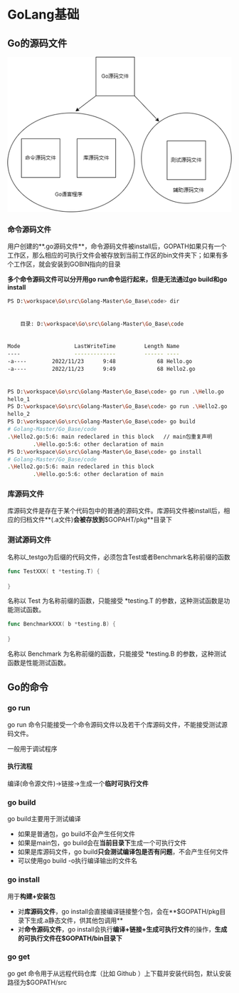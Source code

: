 # GoLang基础

## Go的源码文件

![Go源码文件分类](https://raw.githubusercontent.com/youyuanyi/Golang-master/master/Go_Base/img/Go源码文件分类.png)

### 命令源码文件

用户创建的**.go源码文件**，命令源码文件被install后，GOPATH如果只有一个工作区，那么相应的可执行文件会被存放到当前工作区的bin文件夹下；如果有多个工作区，就会安装到GOBIN指向的目录

**多个命令源码文件可以分开用go run命令运行起来，但是无法通过go build和go install**

```bash
PS D:\workspace\Go\src\Golang-Master\Go_Base\code> dir


    目录: D:\workspace\Go\src\Golang-Master\Go_Base\code


Mode                 LastWriteTime         Length Name
----                 -------------         ------ ----
-a----        2022/11/23      9:48             68 Hello.go
-a----        2022/11/23      9:49             68 Hello2.go


PS D:\workspace\Go\src\Golang-Master\Go_Base\code> go run .\Hello.go
hello_1
PS D:\workspace\Go\src\Golang-Master\Go_Base\code> go run .\Hello2.go
hello_2
PS D:\workspace\Go\src\Golang-Master\Go_Base\code> go build
# Golang-Master/Go_Base/code
.\Hello2.go:5:6: main redeclared in this block   // main包重复声明
        .\Hello.go:5:6: other declaration of main
PS D:\workspace\Go\src\Golang-Master\Go_Base\code> go install
# Golang-Master/Go_Base/code
.\Hello2.go:5:6: main redeclared in this block
        .\Hello.go:5:6: other declaration of main

```

### 库源码文件

库源码文件是存在于某个代码包中的普通的源码文件。库源码文件被install后，相应的归档文件**(.a文件)**会被存放到**$GOPAHT/pkg**目录下

### 测试源码文件

名称以_testgo为后缀的代码文件，必须包含Test或者Benchmark名称前缀的函数

```go
func TestXXX( t *testing.T) {

}
```

名称以 Test 为名称前缀的函数，只能接受 *testing.T 的参数，这种测试函数是功能测试函数。

```go
func BenchmarkXXX( b *testing.B) {

}
```

名称以 Benchmark 为名称前缀的函数，只能接受 *testing.B 的参数，这种测试函数是性能测试函数。



## Go的命令

### go run

go run 命令只能接受一个命令源码文件以及若干个库源码文件，不能接受测试源码文件。

一般用于调试程序

#### 执行流程

编译(命令源文件)->链接->生成一个**临时可执行文件**

### go build

go build主要用于测试编译

- 如果是普通包，go build不会产生任何文件
- 如果是main包，go build会在**当前目录下**生成一个可执行文件
- 如果是库源码文件，go build**只会测试编译包是否有问题**，不会产生任何文件
- 可以使用go build -o执行编译输出的文件名

### go install

用于**构建+安装包**

- 对**库源码文件**，go install会直接编译链接整个包，会在**$GOPATH/pkg目录下生成.a静态文件，供其他包调用** 
- 对**命令源码文件**，go install会执行**编译+链接+生成可执行文件**的操作，**生成的可执行文件在$GOPATH/bin目录下**

### go get

go get 命令用于从远程代码仓库（比如 Github ）上下载并安装代码包，默认安装路径为$GOPATH/src
